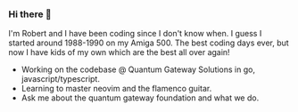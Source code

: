 ### Hi there 👋

I'm Robert and I have been coding since I don't know when. I guess I started around 1988-1990 on my Amiga 500.
The best coding days ever, but now I have kids of my own which are the best all over again!

 - Working on the codebase @ Quantum Gateway Solutions in go, javascript/typescript.
 - Learning to master neovim and the flamenco guitar.
 - Ask me about the quantum gateway foundation and what we do.
